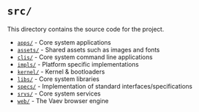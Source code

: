 # `src/`

This directory contains the source code for the project.

 - [`apps/`](apps/) - Core system applications
 - [`assets/`](assets/) - Shared assets such as images and fonts
 - [`clis/`](clis/) - Core system command line applications
 - [`impls/`](impls/) - Platform specific implementations
 - [`kernel/`](kernel/) - Kernel & bootloaders
 - [`libs/`](libs/) - Core system libraries
 - [`specs/`](specs/) - Implementation of standard interfaces/specifications
 - [`srvs/`](srvs/) - Core system services
 - [`web/`](web/) - The Vaev browser engine
